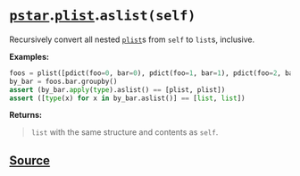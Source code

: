 # [`pstar`](./pstar.md).[`plist`](./pstar_plist.md).`aslist(self)`

Recursively convert all nested [`plist`](./pstar_plist.md)s from `self` to `list`s, inclusive.

**Examples:**
```python
foos = plist([pdict(foo=0, bar=0), pdict(foo=1, bar=1), pdict(foo=2, bar=0)])
by_bar = foos.bar.groupby()
assert (by_bar.apply(type).aslist() == [plist, plist])
assert ([type(x) for x in by_bar.aslist()] == [list, list])
```

**Returns:**

>    `list` with the same structure and contents as `self`.



## [Source](../pstar/pstar.py#L3343-L3362)
